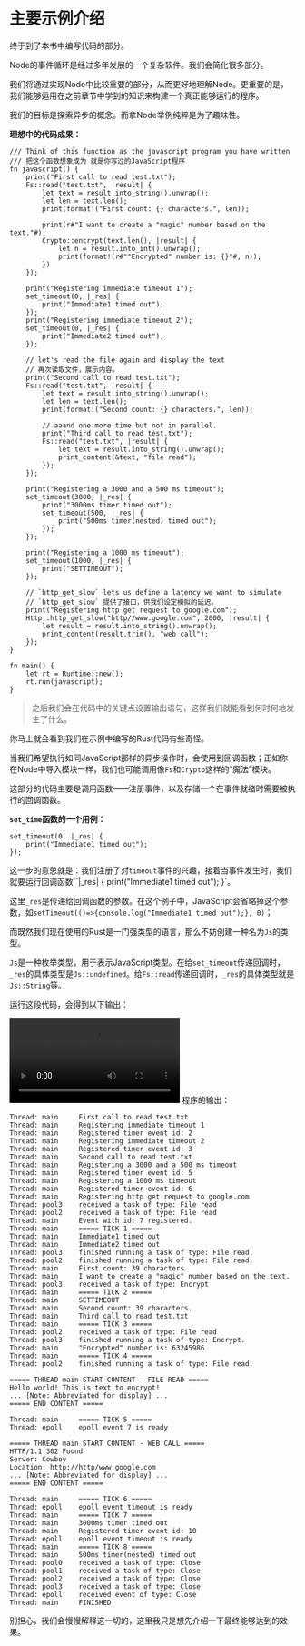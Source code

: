 # 主要示例介绍



终于到了本书中编写代码的部分。

Node的事件循环是经过多年发展的一个复杂软件。我们会简化很多部分。

我们将通过实现Node中比较重要的部分，从而更好地理解Node。更重要的是，我们能够运用在之前章节中学到的知识来构建一个真正能够运行的程序。

我们的目标是探索异步的概念。而拿Node举例纯粹是为了趣味性。

**理想中的代码成果：**

```rust, no_run
/// Think of this function as the javascript program you have written
/// 把这个函数想象成为 就是你写过的JavaScript程序
fn javascript() {
    print("First call to read test.txt");
    Fs::read("test.txt", |result| {
        let text = result.into_string().unwrap();
        let len = text.len();
        print(format!("First count: {} characters.", len));

        print(r#"I want to create a "magic" number based on the text."#);
        Crypto::encrypt(text.len(), |result| {
            let n = result.into_int().unwrap();
            print(format!(r#""Encrypted" number is: {}"#, n));
        })
    });

    print("Registering immediate timeout 1");
    set_timeout(0, |_res| {
        print("Immediate1 timed out");
    });
    print("Registering immediate timeout 2");
    set_timeout(0, |_res| {
        print("Immediate2 timed out");
    });

    // let's read the file again and display the text
    // 再次读取文件，展示内容。
    print("Second call to read test.txt");
    Fs::read("test.txt", |result| {
        let text = result.into_string().unwrap();
        let len = text.len();
        print(format!("Second count: {} characters.", len));

        // aaand one more time but not in parallel.
        print("Third call to read test.txt");
        Fs::read("test.txt", |result| {
            let text = result.into_string().unwrap();
            print_content(&text, "file read");
        });
    });

    print("Registering a 3000 and a 500 ms timeout");
    set_timeout(3000, |_res| {
        print("3000ms timer timed out");
        set_timeout(500, |_res| {
            print("500ms timer(nested) timed out");
        });
    });

    print("Registering a 1000 ms timeout");
    set_timeout(1000, |_res| {
        print("SETTIMEOUT");
    });

    // `http_get_slow` lets us define a latency we want to simulate
    // `http_get_slow` 提供了接口，供我们设定模拟的延迟。
    print("Registering http get request to google.com");
    Http::http_get_slow("http//www.google.com", 2000, |result| {
        let result = result.into_string().unwrap();
        print_content(result.trim(), "web call");
    });
}

fn main() {
    let rt = Runtime::new();
    rt.run(javascript);
}
```

> 之后我们会在代码中的关键点设置输出语句，这样我们就能看到何时何地发生了什么。

你马上就会看到我们在示例中编写的Rust代码有些奇怪。

当我们希望执行如同JavaScript那样的异步操作时，会使用到回调函数；正如你在Node中导入模块一样，我们也可能调用像`Fs`和`Crypto`这样的“魔法”模块。

这部分的代码主要是调用函数——注册事件，以及存储一个在事件就绪时需要被执行的回调函数。

**`set_time`函数的一个用例：**

```rust, no_run
set_timeout(0, |_res| {
    print("Immediate1 timed out");
});
```

这一步的意思就是：我们注册了对`timeout`事件的兴趣，接着当事件发生时，我们就要运行回调函数``|_res| { print("Immediate1 timed out"); }`。

这里`_res`是传递给回调函数的参数。在这个例子中，JavaScript会省略掉这个参数，如`setTimeout(()=>{console.log("Immediate1 timed out");}, 0)`；

而既然我们现在使用的Rust是一门强类型的语言，那么不妨创建一种名为`Js`的类型。

`Js`是一种枚举类型，用于表示JavaScript类型。在给`set_timeout`传递回调时，`_res`的具体类型是`Js::undefined`。给`Fs::read`传递回调时，`_res`的具体类型就是`Js::String`等。

运行这段代码，会得到以下输出：

<video autoplay loop>
<source src="./images/example_run.mp4" type="video/mp4">
Can't display video.
</video>
程序的输出：

```
Thread: main     First call to read test.txt
Thread: main     Registering immediate timeout 1
Thread: main     Registered timer event id: 2
Thread: main     Registering immediate timeout 2
Thread: main     Registered timer event id: 3
Thread: main     Second call to read test.txt
Thread: main     Registering a 3000 and a 500 ms timeout
Thread: main     Registered timer event id: 5
Thread: main     Registering a 1000 ms timeout
Thread: main     Registered timer event id: 6
Thread: main     Registering http get request to google.com
Thread: pool3    received a task of type: File read
Thread: pool2    received a task of type: File read
Thread: main     Event with id: 7 registered.
Thread: main     ===== TICK 1 =====
Thread: main     Immediate1 timed out
Thread: main     Immediate2 timed out
Thread: pool3    finished running a task of type: File read.
Thread: pool2    finished running a task of type: File read.
Thread: main     First count: 39 characters.
Thread: main     I want to create a "magic" number based on the text.
Thread: pool3    received a task of type: Encrypt
Thread: main     ===== TICK 2 =====
Thread: main     SETTIMEOUT
Thread: main     Second count: 39 characters.
Thread: main     Third call to read test.txt
Thread: main     ===== TICK 3 =====
Thread: pool2    received a task of type: File read
Thread: pool3    finished running a task of type: Encrypt.
Thread: main     "Encrypted" number is: 63245986
Thread: main     ===== TICK 4 =====
Thread: pool2    finished running a task of type: File read.

===== THREAD main START CONTENT - FILE READ =====
Hello world! This is text to encrypt!
... [Note: Abbreviated for display] ...
===== END CONTENT =====

Thread: main     ===== TICK 5 =====
Thread: epoll    epoll event 7 is ready

===== THREAD main START CONTENT - WEB CALL =====
HTTP/1.1 302 Found
Server: Cowboy
Location: http://http/www.google.com
... [Note: Abbreviated for display] ...
===== END CONTENT =====

Thread: main     ===== TICK 6 =====
Thread: epoll    epoll event timeout is ready
Thread: main     ===== TICK 7 =====
Thread: main     3000ms timer timed out
Thread: main     Registered timer event id: 10
Thread: epoll    epoll event timeout is ready
Thread: main     ===== TICK 8 =====
Thread: main     500ms timer(nested) timed out
Thread: pool0    received a task of type: Close
Thread: pool1    received a task of type: Close
Thread: pool2    received a task of type: Close
Thread: pool3    received a task of type: Close
Thread: epoll    received event of type: Close
Thread: main     FINISHED
```

别担心，我们会慢慢解释这一切的，这里我只是想先介绍一下最终能够达到的效果。

